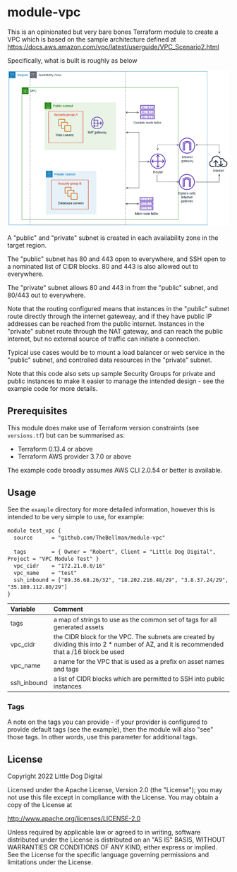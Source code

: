 # module-vpc

This is an opinionated but very bare bones Terraform module to create a VPC which is based on the
sample architecture defined at https://docs.aws.amazon.com/vpc/latest/userguide/VPC_Scenario2.html

Specifically, what is built is roughly as below

![sketch](./sketch.png)

A "public" and "private" subnet is created in each availability zone in the target region.

The "public" subnet has 80 and 443 open to everywhere, and SSH open to a nominated list of CIDR blocks. 80 and 443 is also allowed out to everywhere.

The "private" subnet allows 80 and 443 in from the "public" subnet, and 80/443 out to everywhere.

Note that the routing configured means that instances in the "public" subnet route directly through the internet gateweay, and if they have public IP addresses can be reached from the public internet. Instances in the "private" subnet route through the NAT gateway, and can reach the public internet, but no external source of traffic can initiate a connection.

Typical use cases would be to mount a load balancer or web service in the "public" subnet, and controlled data resources in the "private" subnet.

Note that this code also sets up sample Security Groups for private and public instances to make it easier to manage the intended design - see the example code for more details.

## Prerequisites
This module does make use of Terraform version constraints (see `versions.tf`) but can be summarised as:

 - Terraform 0.13.4 or above
 - Terraform AWS provider 3.7.0 or above

The example code broadly assumes AWS CLI 2.0.54 or better is available.

## Usage
See the `example` directory for more detailed information, however this is intended to be very simple to use, for example:

```
module test_vpc {
  source      = "github.com/TheBellman/module-vpc"

  tags        = { Owner = "Robert", Client = "Little Dog Digital", Project = "VPC Module Test" }
  vpc_cidr    = "172.21.0.0/16"
  vpc_name    = "test"
  ssh_inbound = ["89.36.68.26/32", "18.202.216.48/29", "3.8.37.24/29", "35.180.112.80/29"]
}
```

| Variable | Comment |
| :------- | :------ |
| tags | a map of strings to use as the common set of tags for all generated assets |
| vpc_cidr | the CIDR block for the VPC. The subnets are created by dividing this into 2 * number of AZ, and it is recommended that a /16 block be used |
| vpc_name | a name for the VPC that is used as a prefix on asset names and tags |
| ssh_inbound | a list of CIDR blocks which are permitted to SSH into public instances |

### Tags
A note on the tags you can provide - if your provider is configured to provide default tags (see the example), then the module will also "see" those tags. In other words, use this parameter for additional tags.

## License
Copyright 2022 Little Dog Digital

Licensed under the Apache License, Version 2.0 (the "License");
you may not use this file except in compliance with the License.
You may obtain a copy of the License at

  http://www.apache.org/licenses/LICENSE-2.0

Unless required by applicable law or agreed to in writing, software
distributed under the License is distributed on an "AS IS" BASIS,
WITHOUT WARRANTIES OR CONDITIONS OF ANY KIND, either express or implied.
See the License for the specific language governing permissions and
limitations under the License.
